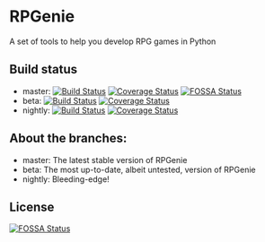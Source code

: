 # RPGenie
A set of tools to help you develop RPG games in Python

## Build status

* master: [![Build Status](https://travis-ci.org/Diapolo10/RPGenie.svg?branch=master)](https://travis-ci.org/Diapolo10/RPGenie) [![Coverage Status](https://coveralls.io/repos/github/Diapolo10/RPGenie/badge.svg?branch=master)](https://coveralls.io/github/Diapolo10/RPGenie?branch=master)
[![FOSSA Status](https://app.fossa.com/api/projects/git%2Bgithub.com%2FDiapolo10%2FRPGenie.svg?type=shield)](https://app.fossa.com/projects/git%2Bgithub.com%2FDiapolo10%2FRPGenie?ref=badge_shield)
* beta: [![Build Status](https://travis-ci.org/Diapolo10/RPGenie.svg?branch=beta)](https://travis-ci.org/Diapolo10/RPGenie) [![Coverage Status](https://coveralls.io/repos/github/Diapolo10/RPGenie/badge.svg?branch=beta)](https://coveralls.io/github/Diapolo10/RPGenie?branch=beta)
* nightly: [![Build Status](https://travis-ci.org/Diapolo10/RPGenie.svg?branch=nightly)](https://travis-ci.org/Diapolo10/RPGenie) [![Coverage Status](https://coveralls.io/repos/github/Diapolo10/RPGenie/badge.svg?branch=nightly)](https://coveralls.io/github/Diapolo10/RPGenie?branch=nightly)

## About the branches:

* master: The latest stable version of RPGenie
* beta: The most up-to-date, albeit untested, version of RPGenie
* nightly: Bleeding-edge!


## License
[![FOSSA Status](https://app.fossa.com/api/projects/git%2Bgithub.com%2FDiapolo10%2FRPGenie.svg?type=large)](https://app.fossa.com/projects/git%2Bgithub.com%2FDiapolo10%2FRPGenie?ref=badge_large)
